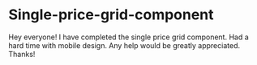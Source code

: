 # Single-price-grid-component
Hey everyone! I have completed the single price grid component. Had a hard time with mobile design. Any help would be greatly appreciated. Thanks!
